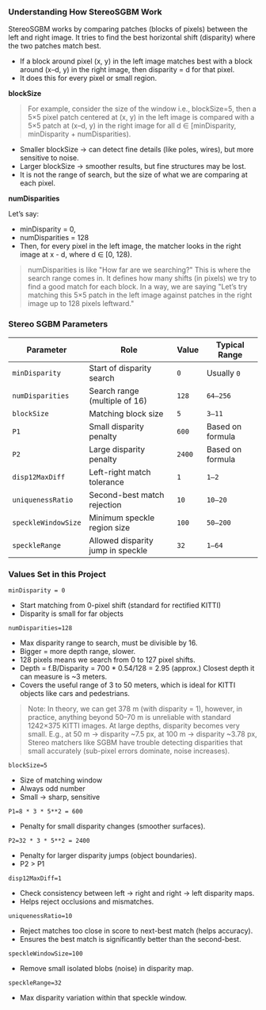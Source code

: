 ### Understanding How StereoSGBM Work

StereoSGBM works by comparing patches (blocks of pixels) between the left and right image. It tries to find the best horizontal shift (disparity) where the two patches match best.

- If a block around pixel (x, y) in the left image matches best with a block around (x–d, y) in the right image, then disparity = d for that pixel.
- It does this for every pixel or small region.

**blockSize**

> For example, consider the size of the window i.e., blockSize=5, then a 5×5 pixel patch centered at (x, y) in the left image is compared with a 5×5 patch at (x–d, y) in the right image for all d ∈ [minDisparity, minDisparity + numDisparities).
- Smaller blockSize → can detect fine details (like poles, wires), but more sensitive to noise.
- Larger blockSize → smoother results, but fine structures may be lost.
- It is not the range of search, but the size of what we are comparing at each pixel.

**numDisparities**

Let’s say:
- minDisparity = 0,
- numDisparities = 128
- Then, for every pixel in the left image, the matcher looks in the right image at x - d, where d ∈ [0, 128).

> numDisparities is like "How far are we searching?" This is where the search range comes in. It defines how many shifts (in pixels) we try to find a good match for each block. In a way, we are saying "Let’s try matching this 5×5 patch in the left image against patches in the right image up to 128 pixels leftward."

### Stereo SGBM Parameters

| Parameter           | Role                              | Value      | Typical Range    |
| ------------------- | --------------------------------- | ---------- | ---------------- |
| `minDisparity`      | Start of disparity search         | `0`        | Usually `0`      |
| `numDisparities`    | Search range (multiple of 16)     | `128`      | `64–256`         |
| `blockSize`         | Matching block size               | `5`        | `3–11`           |
| `P1`                | Small disparity penalty           | `600`      | Based on formula |
| `P2`                | Large disparity penalty           | `2400`     | Based on formula |
| `disp12MaxDiff`     | Left-right match tolerance        | `1`        | `1–2`            |
| `uniquenessRatio`   | Second-best match rejection       | `10`       | `10–20`          |
| `speckleWindowSize` | Minimum speckle region size       | `100`      | `50–200`         |
| `speckleRange`      | Allowed disparity jump in speckle | `32`       | `1–64`           |

### Values Set in this Project

 `minDisparity = 0` 
 
- Start matching from 0-pixel shift (standard for rectified KITTI)
- Disparity is small for far objects
 
 `numDisparities=128`
 
 - Max disparity range to search, must be divisible by 16.
 - Bigger = more depth range, slower.
 - 128 pixels means we search from 0 to 127 pixel shifts.
 - Depth = f.B/Disparity = 700 * 0.54/128 = 2.95 (approx.) Closest depth it can measure is ~3 meters.
 - Covers the useful range of 3 to 50 meters, which is ideal for KITTI objects like cars and pedestrians.
> Note: In theory, we can get 378 m (with disparity = 1), however, in practice, anything beyond 50–70 m is unreliable with standard 1242×375 KITTI images. At large depths, disparity becomes very small. E.g., at 50 m → disparity ~7.5 px, at 100 m → disparity ~3.78 px, Stereo matchers like SGBM have trouble detecting disparities that small accurately (sub-pixel errors dominate, noise increases).

 `blockSize=5`             
 
 - Size of matching window
 - Always odd number
 - Small -> sharp, sensitive
 
  `P1=8 * 3 * 5**2 = 600`
  
  - Penalty for small disparity changes (smoother surfaces).
  
  `P2=32 * 3 * 5**2 = 2400`
  
  - Penalty for larger disparity jumps (object boundaries).
  - P2 > P1
            
  `disp12MaxDiff=1`
  
  - Check consistency between left -> right and right -> left disparity maps.
  - Helps reject occlusions and mismatches.
  
  `uniquenessRatio=10`
  
  - Reject matches too close in score to next-best match (helps accuracy).
  - Ensures the best match is significantly better than the second-best.   
  
  `speckleWindowSize=100`
  
  - Remove small isolated blobs (noise) in disparity map.
            
  `speckleRange=32`
  
  - Max disparity variation within that speckle window.
